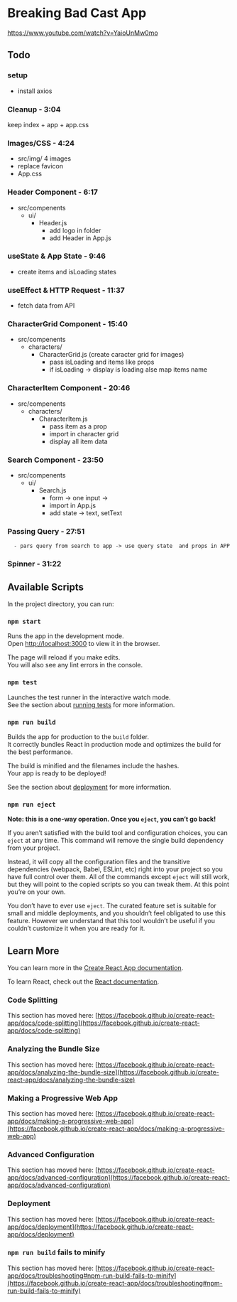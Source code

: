 # Breaking Bad Cast App
https://www.youtube.com/watch?v=YaioUnMw0mo

## Todo
### setup
- install axios

### Cleanup - 3:04​
keep index + app + app.css

### Images/CSS - 4:24​
- src/img/ 4 images
- replace favicon
- App.css

### Header Component - 6:17​
- src/compenents
  - ui/
    - Header.js
      - add logo in folder
      - add Header in App.js

### useState & App State - 9:46​
- create items and isLoading states

### useEffect & HTTP Request - 11:37​
- fetch data from API

### CharacterGrid Component - 15:40​
- src/compenents
  - characters/
    - CharacterGrid.js (create caracter grid for images)
      - pass isLoading and items like props
      - if isLoading -> display is loading alse map items name

### CharacterItem Component - 20:46​
- src/compenents
  - characters/
    - CharacterItem.js
      - pass item as a prop
      - import in character grid
      - display all item data

### Search Component - 23:50​
- src/compenents
  - ui/
    - Search.js
      - form -> one input ->
      - import in App.js
      - add state -> text, setText

### Passing Query - 27:51​
      - pars query from search to app -> use query state  and props in APP


### Spinner - 31:22



## Available Scripts

In the project directory, you can run:

### `npm start`

Runs the app in the development mode.\
Open [http://localhost:3000](http://localhost:3000) to view it in the browser.

The page will reload if you make edits.\
You will also see any lint errors in the console.

### `npm test`

Launches the test runner in the interactive watch mode.\
See the section about [running tests](https://facebook.github.io/create-react-app/docs/running-tests) for more information.

### `npm run build`

Builds the app for production to the `build` folder.\
It correctly bundles React in production mode and optimizes the build for the best performance.

The build is minified and the filenames include the hashes.\
Your app is ready to be deployed!

See the section about [deployment](https://facebook.github.io/create-react-app/docs/deployment) for more information.

### `npm run eject`

**Note: this is a one-way operation. Once you `eject`, you can’t go back!**

If you aren’t satisfied with the build tool and configuration choices, you can `eject` at any time. This command will remove the single build dependency from your project.

Instead, it will copy all the configuration files and the transitive dependencies (webpack, Babel, ESLint, etc) right into your project so you have full control over them. All of the commands except `eject` will still work, but they will point to the copied scripts so you can tweak them. At this point you’re on your own.

You don’t have to ever use `eject`. The curated feature set is suitable for small and middle deployments, and you shouldn’t feel obligated to use this feature. However we understand that this tool wouldn’t be useful if you couldn’t customize it when you are ready for it.

## Learn More

You can learn more in the [Create React App documentation](https://facebook.github.io/create-react-app/docs/getting-started).

To learn React, check out the [React documentation](https://reactjs.org/).

### Code Splitting

This section has moved here: [https://facebook.github.io/create-react-app/docs/code-splitting](https://facebook.github.io/create-react-app/docs/code-splitting)

### Analyzing the Bundle Size

This section has moved here: [https://facebook.github.io/create-react-app/docs/analyzing-the-bundle-size](https://facebook.github.io/create-react-app/docs/analyzing-the-bundle-size)

### Making a Progressive Web App

This section has moved here: [https://facebook.github.io/create-react-app/docs/making-a-progressive-web-app](https://facebook.github.io/create-react-app/docs/making-a-progressive-web-app)

### Advanced Configuration

This section has moved here: [https://facebook.github.io/create-react-app/docs/advanced-configuration](https://facebook.github.io/create-react-app/docs/advanced-configuration)

### Deployment

This section has moved here: [https://facebook.github.io/create-react-app/docs/deployment](https://facebook.github.io/create-react-app/docs/deployment)

### `npm run build` fails to minify

This section has moved here: [https://facebook.github.io/create-react-app/docs/troubleshooting#npm-run-build-fails-to-minify](https://facebook.github.io/create-react-app/docs/troubleshooting#npm-run-build-fails-to-minify)
